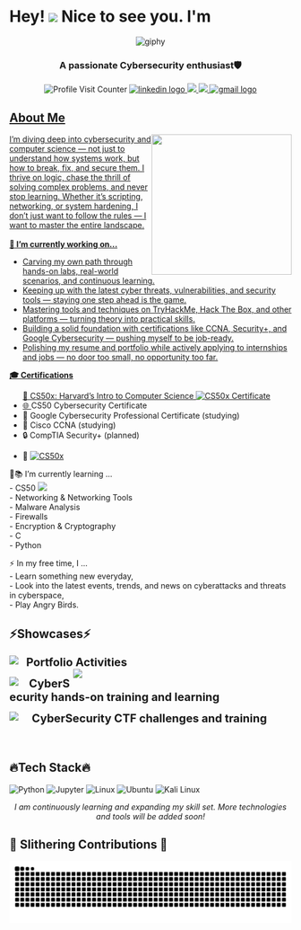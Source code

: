 <h1> Hey! <img src="https://github.com/HameesNisar/HameesNisar/assets/164525130/138f85a4-b81d-4c5b-8ad3-91d47dc78ce3" width="30"/>  Nice to see you. I'm </h1>

<p align="center">
  <img src="https://github.com/HameesNisar/HameesNisar/assets/164525130/a975f04b-70f9-4be5-bdf9-eb693502fd7d" alt="giphy">
</p>

<h3 align="center">A passionate Cybersecurity enthusiast🛡</h3>

<p align="center">
  <img src="https://komarev.com/ghpvc/?username=HameesNisar" alt="Profile Visit Counter">
  <a href="https://www.linkedin.com/in/hamees-nisar-bb49072b5/">
    <img src="https://img.shields.io/static/v1?message=LinkedIn&logo=linkedin&label=&color=0077B5&logoColor=white&labelColor=&style=for-the-badge" height="20" alt="linkedin logo">
  </a>
  <a href="https://t.me/ChripPine">
    <img src="https://img.shields.io/static/v1?message=Telegram&logo=telegram&label=&color=0077B5&logoColor=white&labelColor=&style=for-the-badge%22%20height=%2135%22%20alt=%22telegram%20logo">
  </a>
  <a href="https://x.com/NerdyPineChrip">
    <img src="https://img.shields.io/static/v1?message=Profile&logo=X&label=&color=0077B5&logoColor=black&labelColor=&style=for-the-badge%22%20height=%2235%22%20alt=%22x%20logo">
  </a>
  <a href="mailto:hameesnisar1@gmail.com">
    <img src="https://img.shields.io/static/v1?message=Gmail&logo=gmail&label=&color=D14836&logoColor=white&labelColor=&style=for-the-badge" height="20" alt="gmail logo">
</p>

## About Me
<img align="right" width="250" height = "250" src="https://github.com/HameesNisar/HameesNisar/assets/164525130/22fe2423-0883-49e4-b886-084b9c711310"/>
I’m diving deep into cybersecurity and computer science — not just to understand how systems work, but how to break, fix, and secure them. I thrive on logic, chase the thrill of solving complex problems, and never stop learning. Whether it’s scripting, networking, or system hardening, I don’t just want to follow the rules — I want to master the entire landscape.<br>

<br>
<strong>🔭 I’m currently working on...</strong>
<br>
<ul>
  <li>Carving my own path through hands-on labs, real-world scenarios, and continuous learning.</li>
  <li>Keeping up with the latest cyber threats, vulnerabilities, and security tools — staying one step ahead is the game.</li>
  <li>Mastering tools and techniques on TryHackMe, Hack The Box, and other platforms — turning theory into practical skills.</li>
  <li>Building a solid foundation with certifications like CCNA, Security+, and Google Cybersecurity — pushing myself to be job-ready.</li>
  <li>Polishing my resume and portfolio while actively applying to internships and jobs — no door too small, no opportunity too far.</li>
</ul>

<strong>🎓 Certifications</strong>
<ul>
  📘 CS50x: Harvard’s Intro to Computer Science <a href="https://certificates.cs50.io/f2175dde-2ed6-4624-8818-26e25dcc5a0e.png?size=A4" target="_blank" rel="noopener noreferrer">
    <img src="https://cs50.ai/static/img/ddb50.gif" width="20" alt="CS50x Certificate"/>
  <li>🌐 <a href="https://certificates.cs50.io/faaacf3e-18bc-4fc9-bfbc-f8cabc3054f0.png?size=A4" style="text-decoration:none;" target="_blank">CS50 Cybersecurity Certificate</a></li>
  <li>🧠 Google Cybersecurity Professional Certificate (studying)</li>
  <li>🧠 Cisco CCNA (studying)</li>
  <li>🔒 CompTIA Security+ (planned)</li>
</ul>

- 📘 [![CS50x](https://img.shields.io/badge/CS50x-Harvard-blue)](https://certificates.cs50.io/f2175dde-2ed6-4624-8818-26e25dcc5a0e.png?size=A4)

🌱📚 I’m currently learning ... <br> - CS50 <img src="https://cs50.ai/static/img/ddb50.gif" width="20" /> <br> - Networking & Networking Tools <br> - Malware Analysis <br> - Firewalls <br> - Encryption & Cryptography  <br> - C  <br> - Python

⚡ In my free time, I ... <br> - Learn something new everyday, <br> - Look into the latest events, trends, and news on cyberattacks and threats in cyberspace, <br> - Play Angry Birds.

## ⚡Showcases⚡
<p align="left">
  <a href="https://github.com/HameesNisar?tab=repositories" title="GitHub">
    <img align="left" width="30" src="https://github.com/HameesNisar/HameesNisar/assets/164525130/0897ae9b-4775-46d2-9409-0ab6dfd660ba" style="vertical-align: middle;">
  </a>
  <span style="font-size: 20px; vertical-align: middle;"><b>Portfolio Activities</b></span>
  <img align="right" width="390" src="https://github-readme-stats.vercel.app/api?username=HameesNisar&show_icons=true&theme=tokyonight" />
</p>

<p align="left">
  <a href="https://tryhackme.com/p/HameesNisar" title="TryHackMe">
    <img align="left" width="35" src="https://github.com/HameesNisar/HameesNisar/assets/164525130/ade2857b-edc9-4b47-8f80-9bb09d8b1ffc" style="vertical-align: middle;">
  </a>
<span style="font-size: 20px; vertical-align: left;"><b>CyberSecurity hands-on training and learning</b></span>

<p align="left">
  <a href="https://play.picoctf.org/users/Hamees" title="Pico CTF">
    <img align="left" width="40" src="https://github.com/HameesNisar/HameesNisar/assets/164525130/e8ca59ba-7c9b-4978-b0e5-8b87d5963d18" style="vertical-align: middle;">
  </a>
<span style="font-size: 20px; vertical-align: middle;"><b>CyberSecurity CTF challenges and training</b></span>

<br>
<br>
<br>

## 🔥Tech Stack🔥

<p align="left">
  <img src="https://github.com/HameesNisar/HameesNisar/assets/164525130/66172446-fe6f-48e5-9fbb-94a032f8e190" alt="Python" title="Python" width="48" height="48" />
  <img src="https://github.com/HameesNisar/HameesNisar/assets/164525130/78a4104a-e0f4-49c3-a527-c3e43ca708d5" alt="Jupyter" title="Jupyter" width="48" height="48" />
  <img src="https://github.com/HameesNisar/HameesNisar/assets/164525130/51aa2ba7-ee2f-4110-acde-c61c2206575f.gif" alt="Linux" title="Linux" width="48" height="48" />
  <img src="https://github.com/HameesNisar/HameesNisar/assets/164525130/3f8ef279-7dfd-4fa0-86e4-d2ec49d98ec6" alt="Ubuntu" title="Ubuntu" width="48" height="48" />
  <img src="https://github.com/HameesNisar/HameesNisar/assets/164525130/382632bd-b043-4b0c-a930-52910f50760f" alt="Kali Linux" title="Kali Linux" width="48" height="48" />  
</p>

<p align="center">
  <em>I am continuously learning and expanding my skill set. More technologies and tools will be added soon!</em>
</p>

## 🐍 Slithering Contributions 🐍
<img src="https://raw.githubusercontent.com/HameesNisar/HameesNisar/output/snake.svg" alt="Snake animation" />
